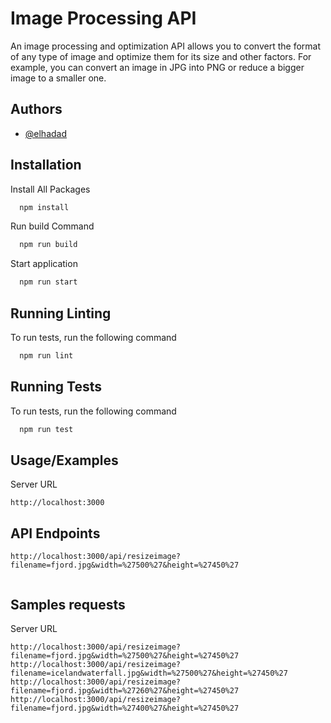 
# Image Processing API

An image processing and optimization API allows you to convert the format of any type of image and optimize them for its size and other factors. For example, you can convert an image in JPG into PNG or reduce a bigger image to a smaller one.



## Authors

- [@elhadad](https://github.com/elhaddad1)


## Installation

Install All Packages

```bash
  npm install
```

Run build Command 
```bash
  npm run build
```
Start application
    
```bash
  npm run start
```

## Running Linting

To run tests, run the following command

```bash
  npm run lint
```


## Running Tests

To run tests, run the following command

```bash
  npm run test
```


## Usage/Examples

Server URL

```URL
http://localhost:3000

```
## API Endpoints

```URL
http://localhost:3000/api/resizeimage?filename=fjord.jpg&width=%27500%27&height=%27450%27


```



##  Samples requests

Server URL

```URL
http://localhost:3000/api/resizeimage?filename=fjord.jpg&width=%27500%27&height=%27450%27
http://localhost:3000/api/resizeimage?filename=icelandwaterfall.jpg&width=%27500%27&height=%27450%27
http://localhost:3000/api/resizeimage?filename=fjord.jpg&width=%27260%27&height=%27450%27
http://localhost:3000/api/resizeimage?filename=fjord.jpg&width=%27400%27&height=%27450%27

```